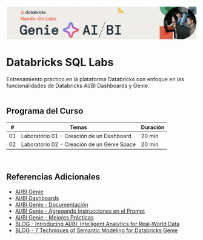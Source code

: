 
<img src="https://raw.githubusercontent.com/Databricks-BR/genie_ai_bi/main/images/header_genie.png">

# Databricks SQL Labs 

Entrenamiento práctico en la plataforma Databricks con enfoque en las funcionalidades de Databricks AI/BI Dashboards y Genie.
</br>
</br>
## Programa del Curso

| # | Temas | Duración |
| -- | -- | -- |
| 01 | Laboratório 01 - Creación de un Dashboard | 20 min |
| 02 | Laboratório 02 - Creación de un Genie Space | 20 min |


</br>

## Referencias Adicionales


* [AI/BI Genie](https://www.databricks.com/br/product/ai-bi/genie)
* [AI/BI Dashboards](https://www.databricks.com/br/product/ai-bi)
* [AI/BI Genie - Documentación](https://docs.databricks.com/pt/genie/index.html)
* [AI/BI Genie - Agregando Instrucciones en el Prompt](https://docs.databricks.com/pt/genie/index.html#provide-instructions)
* [AI/BI Genie - Mejores Prácticas](https://docs.databricks.com/pt/genie/best-practices.html)
* [BLOG - Introducing AI/BI: Intelligent Analytics for Real-World Data](https://www.databricks.com/blog/introducing-aibi-intelligent-analytics-real-world-data)
* [BLOG - 7 Techniques of Semantic Modeling for Databricks Genie](https://medium.com/@kyle.hale/7-techniques-of-semantic-modeling-for-databricks-genie-b117460efe10)

</br></br>